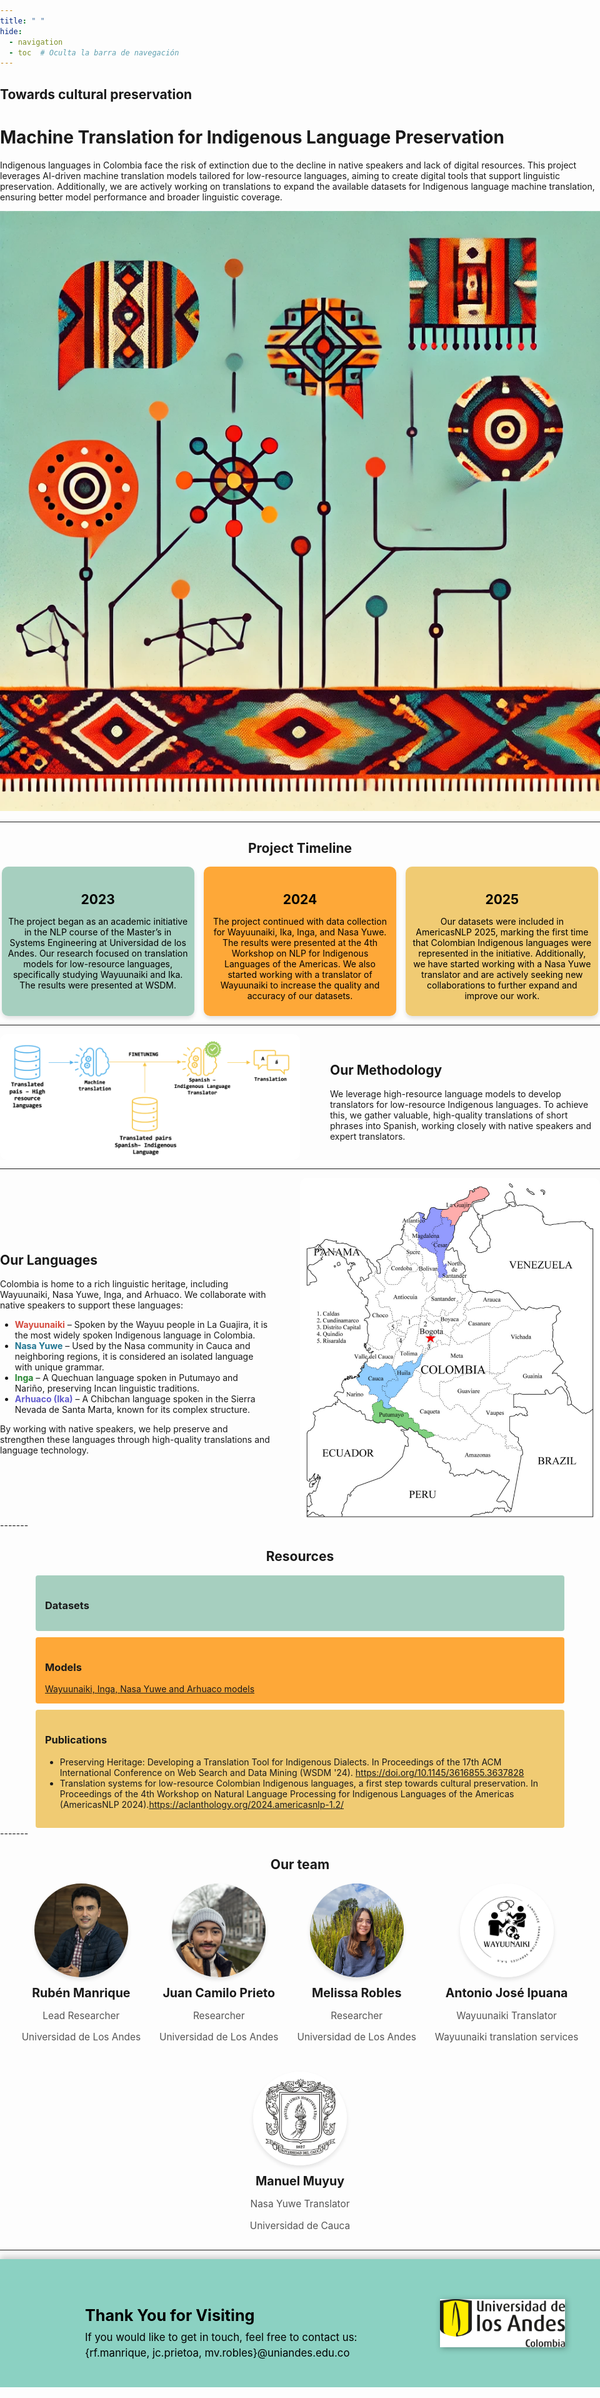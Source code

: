 ```yaml
---
title: " "
hide:
  - navigation
  - toc  # Oculta la barra de navegación
---
```

<style>
  /* Ajustes generales */
  html, body {
    margin: 0 !important;
    padding: 0 !important;
    width: 100vw;
    max-width: 100vw;
    overflow-x: hidden !important;
  }

  /* Barra de navegación superior con imagen de fondo */
  .md-header {
    background: url('images/tejido.png') no-repeat center center;
    background-size: cover;
    height: 80px;
    display: flex;
    align-items: center;
    justify-content: center;
    color: white !important;
  }

  .md-header__title {
    display: none !important;
  }

  .header-image {
    display: none;
  }

  .md-content__title {
    display: none;
  }

  /* Contenedor del título principal */
  .page-title {
    text-align: center;
    margin-top: 20px;
    font-size: 2.5em;
    font-weight: bold;
    color: #333;
  }

  /* Contenedor del título y descripción */
  .text-container {
    text-align: center;
    background: #f8f9fa;
    padding: 10px 20px;
    max-width: 80%;
    margin: 10px auto;
  }

  .text-container h1 {
    font-size: 2em;
    margin-bottom: 5px;
  }

  .text-container h2 { 
  font-size: 2em;
  font-weight: bold;
  color: #333;
  text-align: center;
}

  .text-container p {
    font-size: 1.2em;
  }

  /* Sección de resumen y metodología */
  .content-section {
    display: flex;
    flex-wrap: wrap;
    justify-content: space-between;
    align-items: center;
    padding: 5px 1%;
  }

  .a {
    color:rgb(45, 234, 218) !important; /* Orange color */
    text-decoration: none; /* Optional: removes underline */
  }

  .summary {
    flex: 1;
    min-width: 50%;
    padding-right: 10px;
  }

  .methodology-image {
    flex: 1;
    min-width: 40%;
    text-align: center;
  }

  .methodology-image img {
    max-width: 100%;
    height: auto;
    border-radius: 8px;
    box-shadow:  #ea812d;
  }

.resource-container {
  display: flex;
  flex-direction: column; /* Stack elements vertically */
  align-items: center; /* Center the boxes */
  gap: 10px; /* Add some spacing between the boxes */
}

.resource-box {
  width: 85%; /* Adjust width as needed */
  padding: 15px;
  border-radius: 4px;
  text-align: left;
  list-style: none;
}

.resource-box h2 {
    font-size: 2em;
    margin-bottom: 5px;
    color: #333;
    margin-top: 0; /* Remove extra top margin */
    padding-top: 0;
  }
  /* Cinta naranja con logos de empresas */
  .partner-logos {
    width: 100vw;
    max-width: 100vw;
    background-color: #ea812d;
    margin: 0;
    padding: 10px 0;
    box-sizing: border-box;
    overflow: hidden;
    text-align: center;
  }

  .partner-logos h3 {
    color: #fff;
    font-size: 1.5em;
    margin-bottom: 10px;
  }

  .logo-container {
    display: flex;
    justify-content: center;
    align-items: center;
    gap: 15px;
    flex-wrap: wrap;
  }

  .logo-container img {
    max-height: 50px;
    width: auto;
    transition: filter 0.3s ease;
  }

  .logo-container img:hover {
    filter: grayscale(0%);
  }

  .timeline-section {
    text-align: center;
    padding: 10px 10px;
    background: #f8f9fa;
  }

  .timeline-section h2 {
    font-size: 2em;
    margin-bottom: 15px;
    color: #333;
  }

  .timeline-container {
    display: flex;
    justify-content: space-around;
    align-items: stretch;
    gap: 10px;
    flex-wrap: nowrap; /* Mantiene los rectángulos en una fila */
    max-width: 1000px;
    margin: auto;
  }

  .timeline-box {
    background: #ea812d;
    color: black;
    padding: 10px;
    border-radius: 10px;
    width: 30%;
    text-align: center;
    box-shadow: 0px 4px 6px rgba(0, 0, 0, 0.1);
  }

  .timeline-box h3 {
    margin-bottom: 5px;
    font-size: 1.5em;
  }

  .timeline-box p {
    font-size: 1em;
  }

  .footer-section {
      width: 100vw; /* Full width of the viewport */
      position: relative;
      left: 50%;
      right: 50%;
      margin-left: -50vw;
      margin-right: -50vw;
      
      display: flex;
      justify-content: space-between;
      align-items: center;
      
      background:#8bd1c2; 
      color: black;;
      padding: 40px;
      box-shadow: 0 -4px 10px rgba(0, 0, 0, 0.2);
  }

  .footer-left {
      flex: 1;
      padding-left: 10%;
  }

  .footer-left h2 {
      font-size: 1.8em;
      margin-bottom: 10px;
  }

  .footer-left p {
      font-size: 1.2em;
      margin: 5px 0;
  }

  .footer-left a {
      color: white;
      font-weight: bold;
      text-decoration: underline;
  }

  .footer-right {
      flex: 0.5;
      display: flex;
      justify-content: flex-end;
      padding-right: 10%;
  }

  .uniandes-logo {
      width: 200px;
      filter: drop-shadow(2px 2px 5px rgba(0, 0, 0, 0.3));
  }


  /* Container for the team section */
  .team-container {
    display: flex;
    flex-wrap: wrap;
    justify-content: center;
    gap: 30px;
    padding: 0px;
  }

  /* Individual team member card */
  .team-member {
    text-align: center;
    max-width: 250px;
  }

  /* Profile image styling */
  .team-member img {
    width: 150px; /* Reduced width */
    height: 150px; /* Reduced height */
    object-fit: cover;
    border-radius: 50%;
    box-shadow: 0px 4px 6px rgba(0, 0, 0, 0.1);
  }

  /* Name and role */
  .team-member h3 {
    margin: 10px 0 5px;
    font-size: 1.4em;
  }

  .team-member p {
    font-size: 1.1em;
    color: #555;
  }
  @media (max-width: 900px) {
    .timeline-container {
      flex-wrap: wrap; /* Permite que los rectángulos se acomoden en varias filas si la pantalla es pequeña */
    }
    .timeline-box {
      width: 100%; /* Hace que los rectángulos ocupen toda la línea en pantallas pequeñas */
    }
</style>

<!-- Sección Principal -->
<div class="hero">
  <div class="hero-text">
    <h2>Towards cultural preservation</h2>
    <h1>Machine Translation for Indigenous Language Preservation</h1>
    <p>
      Indigenous languages in Colombia face the risk of extinction due to the decline in native speakers and lack of digital resources. This project leverages AI-driven machine translation models tailored for low-resource languages, aiming to create digital tools that support linguistic preservation. Additionally, we are actively working on translations to expand the available datasets for Indigenous language machine translation, ensuring better model performance and broader linguistic coverage.
    </p>
  </div>
  <div style="margin-right: 40px;"></div>
  <div class="hero-image">
    <img src="images/logoGPT2.webp" alt="Logo">
  </div>
</div>



-------

<!-- Sección de Línea de Tiempo -->
<div style="text-align: center;">
  <h2 style="font-weight: bold;">Project Timeline</h2>

  <div class="timeline-container">
    <div class="timeline-box" style="background: rgba(145,197,177,0.8);">
      <h3>2023</h3>
      <p>The project began as an academic initiative in the NLP course of the Master’s in Systems Engineering at Universidad de los Andes. Our research focused on translation models for low-resource languages, specifically studying Wayuunaiki and Ika. The results were presented at WSDM.</p>
    </div>
    <div class="timeline-box" style="background: rgba(255,148,8,0.8);">
      <h3>2024</h3>
      <p>The project continued with data collection for Wayuunaiki, Ika, Inga, and Nasa Yuwe. The results were presented at the 4th Workshop on NLP for Indigenous Languages of the Americas. We also started working with a translator of Wayuunaiki to increase the quality and accuracy of our datasets.</p>
    </div>
    <div class="timeline-box" style="background: rgba(238,192,82,0.8);">
      <h3>2025</h3>
      <p>Our datasets were included in AmericasNLP 2025, marking the first time that Colombian Indigenous languages were represented in the initiative. Additionally, we have started working with a Nasa Yuwe translator and are actively seeking new collaborations to further expand and improve our work.</p>
    </div>
  </div>
</div>

------------

<div style="display: flex; align-items: center; justify-content: space-between; max-width: 1000px; margin: auto;">
  <img src="images/MT_Finetuning_en.png" alt="Translation Model" style="width: 50%; border-radius: 10px; margin-right: 10px;">
  <div style="width: 45%; text-align: left;">
    <h2 style="font-weight: bold;">Our Methodology</h2>
    <p>We leverage high-resource language models to develop translators for low-resource Indigenous languages.  
       To achieve this, we gather valuable, high-quality translations of short phrases into Spanish,  
       working closely with native speakers and expert translators.</p>
  </div>
</div>



------------

<div style="display: flex; align-items: center; justify-content: space-between; max-width: 1000px; margin: auto;">
  <div style="width: 45%; text-align: left;">
    <h2 style="font-weight: bold;">Our Languages</h2>
    <p>Colombia is home to a rich linguistic heritage, including Wayuunaiki, Nasa Yuwe, Inga, and Arhuaco.  
       We collaborate with native speakers to support these languages:</p>
    <ul>
      <li><strong style="color:rgb(213, 74, 62);">Wayuunaiki</strong> – Spoken by the Wayuu people in La Guajira, it is the most widely spoken Indigenous language in Colombia.</li>
      <li><strong style="color:rgb(32, 117, 145);">Nasa Yuwe</strong> – Used by the Nasa community in Cauca and neighboring regions, it is considered an isolated language with unique grammar.</li>    
      <li><strong style = "color:rgb(38, 133, 49);">Inga</strong> – A Quechuan language spoken in Putumayo and Nariño, preserving Incan linguistic traditions.</li>
      <li><strong  style = "color:rgb(99, 93, 207);">Arhuaco (Ika)</strong> – A Chibchan language spoken in the Sierra Nevada de Santa Marta, known for its complex structure.</li>
    </ul>
    <p>By working with native speakers, we help preserve and strengthen these languages through high-quality translations and language technology.</p>
  </div>
  <img src="images/mapa.jpeg" alt="Translation Model" style="width: 50%; border-radius: 10px; margin-left: 10px;">
</div>
-------

<div style="text-align: center;">
  <h2 style="font-weight: bold;">Resources</h2>

  <div class="resource-container">
    <div class="resource-box" style="background: rgba(145,197,177,0.8);">
      <h3>Datasets</h3>
    </div>
    <div class="resource-box" style="background: rgba(255,148,8,0.8);">
      <h3>Models</h3>
      <li> <a href="https://www.dropbox.com/scl/fo/bj7ra25nbf0bjed5f6y92/ANxU5o3Qc0t1a-91dKbRcv4?rlkey=ag6dssslslwiqjrtg6kd8a8ym&st=ejt0m93b&dl=0" target="_blank">Wayuunaiki, Inga, Nasa Yuwe and Arhuaco models</a></li>
    </div>
    <div class="resource-box" style="background: rgba(238,192,82,0.8);">
      <h3>Publications</h3>
      <ul>
        <li>Preserving Heritage: Developing a Translation Tool for Indigenous Dialects. In Proceedings of the 17th ACM International Conference on Web Search and Data Mining (WSDM '24). <a href="https://doi.org/10.1145/3616855.3637828" target="_blank">https://doi.org/10.1145/3616855.3637828</a></li>
        <li>Translation systems for low-resource Colombian Indigenous languages, a first step towards cultural preservation. In Proceedings of the 4th Workshop on Natural Language Processing for Indigenous Languages of the Americas (AmericasNLP 2024).<a href="https://aclanthology.org/2024.americasnlp-1.2/" target="_blank">https://aclanthology.org/2024.americasnlp-1.2/</a></li>
      </ul>
    </div>
  </div>
</div>
-------

<div style="text-align: center;">
  <h2 style="font-weight: bold;">Our team</h2>
</div>
<div class="team-container">
  
  <!-- Team Member 1 -->
  <div class="team-member">
    <img src="/images/team/ruben.jpg" alt="Rubén Manrique">
    <h3>Rubén Manrique</h3>
    <p>Lead Researcher</p>
    <p>Universidad de Los Andes</p>
  </div>

  <!-- Team Member 2 -->
  <div class="team-member">
    <img src="/images/team/juanca.jpg" alt="Person 2">
    <h3>Juan Camilo Prieto</h3>
    <p>Researcher</p>
    <p>Universidad de Los Andes</p>
  </div>

  <!-- Team Member 3 -->
  <div class="team-member">
    <img src="/images/team/melissa.jpg" alt="Person 3">
    <h3>Melissa Robles</h3>
    <p>Researcher</p>
    <p>Universidad de Los Andes</p>
  </div>

  
  <!-- Team Member 1 -->
  <div class="team-member">
    <img src="/images/team/wayuunaiki.jpg" alt="Antonio José Ipuana">
    <h3>Antonio José Ipuana</h3>
    <p>Wayuunaiki Translator</p>
    <p>Wayuunaiki translation services</p>
  </div>

  <!-- Team Member 2 -->
  <div class="team-member">
    <img src="/images/team/unicauca.png" alt="Manuel Muyuy">
    <h3>Manuel Muyuy</h3>
    <p>Nasa Yuwe Translator</p>
    <p>Universidad de Cauca</p>
  </div>
</div>

-----
<div class="footer-section">
    <div class="footer-left">
        <h2>Thank You for Visiting</h2>
        <p>If you would like to get in touch, feel free to contact us:</p>
        <p>{rf.manrique, jc.prietoa, mv.robles}@uniandes.edu.co</p>
    </div>
    <div class="footer-right">
        <img src="images/logos/uniandes.png" alt="Universidad de los Andes" class="uniandes-logo">
    </div>
</div>

